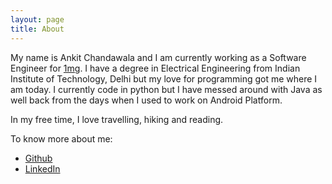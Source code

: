 ```yaml
---
layout: page
title: About
---
```



 My name is Ankit Chandawala and I am currently working as a Software Engineer for [1mg](http://www.1mg.com). I have a degree in Electrical Engineering from Indian Institute of Technology, Delhi but my love for programming got me where I am today. I currently code in python but I have messed around with Java as well back from the days when I used to work on Android Platform. 

In my free time, I love travelling, hiking and reading. 

To know more about me:

* [Github](https://github.com/nerandell)
* [LinkedIn](https://in.linkedin.com/pub/ankit-chandawala/35/41/525)


